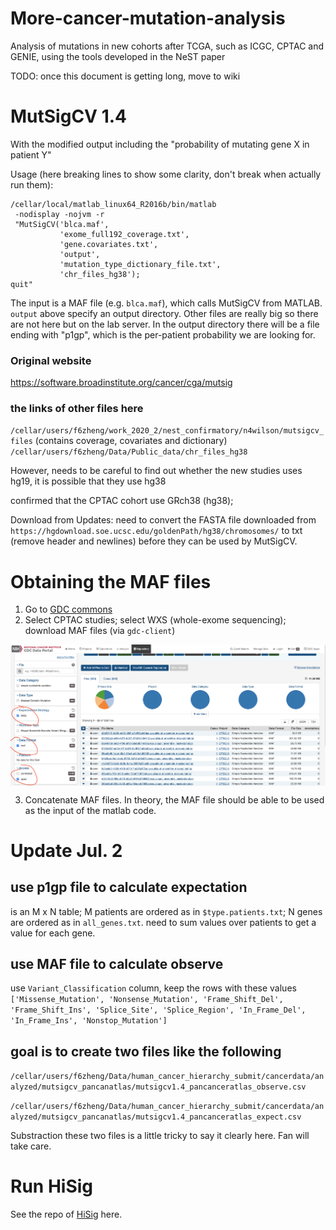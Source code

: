 # More-cancer-mutation-analysis
Analysis of mutations in new cohorts after TCGA, such as ICGC, CPTAC and GENIE, using the tools developed in the NeST paper

TODO: once this document is getting long, move to wiki

# MutSigCV 1.4

With the modified output including the "probability of mutating gene X in patient Y"

Usage (here breaking lines to show some clarity, don't break when actually run them):   
```
/cellar/local/matlab_linux64_R2016b/bin/matlab
 -nodisplay -nojvm -r 
 "MutSigCV('blca.maf',
           'exome_full192_coverage.txt',
           'gene.covariates.txt',
           'output', 
           'mutation_type_dictionary_file.txt',
           'chr_files_hg38');
quit"
```
The input is a MAF file (e.g. `blca.maf`), which calls MutSigCV from MATLAB. `output` above specify an output directory. Other files are really big so there are not here but on the lab server. In the output directory there will be a file ending with "p1gp", which is the per-patient probability we are looking for.

### Original website
https://software.broadinstitute.org/cancer/cga/mutsig


### the links of other files here

`/cellar/users/f6zheng/work_2020_2/nest_confirmatory/n4wilson/mutsigcv_files` (contains coverage, covariates and dictionary)
`/cellar/users/f6zheng/Data/Public_data/chr_files_hg38`

However, needs to be careful to find out whether the new studies uses hg19, it is possible that they use hg38

confirmed that the CPTAC cohort use GRch38 (hg38);

Download from 
Updates: need to convert the FASTA file downloaded from `https://hgdownload.soe.ucsc.edu/goldenPath/hg38/chromosomes/` to txt (remove header and newlines) before they can be used by MutSigCV.


# Obtaining the MAF files

1. Go to [GDC commons](https://portal.gdc.cancer.gov/exploration)
2. Select CPTAC studies; select WXS (whole-exome sequencing); download MAF files (via `gdc-client`)

<p align="center">
  <img src="readme_figs/f1.png" width="600" align="center">
</p>

3. Concatenate MAF files. In theory, the MAF file should be able to be used as the input of the matlab code. 

# Update Jul. 2

## use p1gp file to calculate expectation
is an M x N table; M patients are ordered as in `$type.patients.txt`; N genes are ordered as in `all_genes.txt`. 
need to sum values over patients to get a value for each gene.


## use MAF file to calculate observe
use `Variant_Classification` column, keep the rows with these values `['Missense_Mutation', 'Nonsense_Mutation', 'Frame_Shift_Del', 'Frame_Shift_Ins', 'Splice_Site', 'Splice_Region', 'In_Frame_Del', 'In_Frame_Ins', 'Nonstop_Mutation']`

## goal is to create two files like the following

`/cellar/users/f6zheng/Data/human_cancer_hierarchy_submit/cancerdata/analyzed/mutsigcv_pancanatlas/mutsigcv1.4_pancanceratlas_observe.csv`

`/cellar/users/f6zheng/Data/human_cancer_hierarchy_submit/cancerdata/analyzed/mutsigcv_pancanatlas/mutsigcv1.4_pancanceratlas_expect.csv`

Substraction these two files is a little tricky to say it clearly here. Fan will take care.

# Run HiSig

See the repo of [HiSig](https://github.com/fanzheng10/HiSig) here. 



